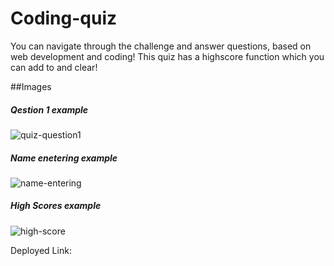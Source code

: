 # Coding-quiz

You can navigate through the challenge and answer questions, based on web development and coding! This quiz has a highscore function which you can add to and clear!

##Images

##### Qestion 1 example

![quiz-question1](../images/question1.png)

##### Name enetering example

![name-entering](../images/name.png)

##### High Scores example

![high-score](../images/namesHighscores.png)

Deployed Link:
